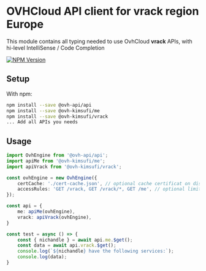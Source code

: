 # OVHCloud API client for **vrack** region Europe

This module contains all typing needed to use OvhCloud **vrack** APIs, with hi-level IntelliSense / Code Completion

[![NPM Version](https://img.shields.io/npm/v/@ovh-kimsufi/vrack.svg?style=flat)](https://www.npmjs.org/package/@ovh-kimsufi/vrack)

## Setup

With npm:

```bash
npm install --save @ovh-api/api
npm install --save @ovh-kimsufi/me
npm install --save @ovh-kimsufi/vrack
... Add all APIs you needs
```

## Usage

```typescript
import OvhEngine from '@ovh-api/api';
import apiMe from '@ovh-kimsufi/me';
import apiVrack from '@ovh-kimsufi/vrack';

const ovhEngine = new OvhEngine({ 
    certCache: './cert-cache.json', // optional cache certificat on disk.
    accessRules: 'GET /vrack, GET /vrack/*, GET /me', // optional limit the requested privileges.
});

const api = {
    me: apiMe(ovhEngine),
    vrack: apiVrack(ovhEngine),
}

const test = async () => {
    const { nichandle } = await api.me.$get();
    const data = await api.vrack.$get();
    console.log(`${nichandle} have the following services:`);
    console.log(data);
}
```
